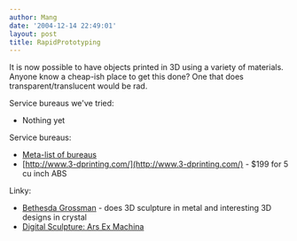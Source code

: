 ```yaml
---
author: Mang
date: '2004-12-14 22:49:01'
layout: post
title: RapidPrototyping
---
```


It is now possible to have objects printed in 3D using a variety of materials.  Anyone know a cheap-ish place to get this done?  One that does transparent/translucent would be rad.

Service bureaus we've tried:

* Nothing yet

Service bureaus:

* [Meta-list of bureaus](http://home.att.net/~castleisland/sbcisel.htm)
* [http://www.3-dprinting.com/](http://www.3-dprinting.com/) - $199 for 5 cu inch ABS

Linky:

* [Bethesda Grossman](http://www.bathsheba.com/sculpture/process/prototype.html) - does 3D sculpture in metal and interesting 3D designs in crystal
* [Digital Sculpture: Ars Ex Machina](http://www.sculpture.org/documents/scmag04/sept04/rapidproto/sept04_rapidproto.htm)
